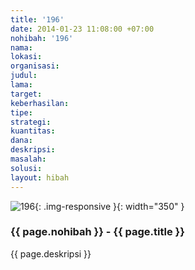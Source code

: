 ```yaml
---
title: '196'
date: 2014-01-23 11:08:00 +07:00
nohibah: '196'
nama: 
lokasi: 
organisasi: 
judul: 
lama: 
target: 
keberhasilan: 
tipe: 
strategi: 
kuantitas: 
dana: 
deskripsi: 
masalah: 
solusi: 
layout: hibah
---
```


![196](/static/img/hibahcms/196.png){: .img-responsive }{: width="350" }

### {{ page.nohibah }} - {{ page.title }}

{{ page.deskripsi }}
